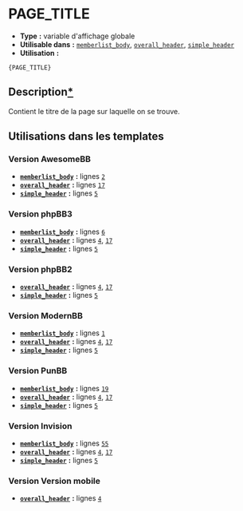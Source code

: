 # PAGE_TITLE
* __Type__ __:__ variable d'affichage globale
* __Utilisable dans__ __:__ [`memberlist_body`](../tpl/memberlist_body.md#readme), [`overall_header`](../tpl/overall_header.md#readme), [`simple_header`](../tpl/simple_header.md#readme)
* __Utilisation__ __:__

```smarty
{PAGE_TITLE}
```

## Description[*](https://fa-tvars.appspot.com/var/PAGE_TITLE)
Contient le titre de la page sur laquelle on se trouve.


## Utilisations dans les templates

### Version AwesomeBB
* __[`memberlist_body`](../tpl/memberlist_body.md#readme)__ __:__ lignes [`2`](../src/awesomebb/memberlist_body.tpl#L2)
* __[`overall_header`](../tpl/overall_header.md#readme)__ __:__ lignes [`17`](../src/awesomebb/overall_header.tpl#L17)
* __[`simple_header`](../tpl/simple_header.md#readme)__ __:__ lignes [`5`](../src/awesomebb/simple_header.tpl#L5)

### Version phpBB3
* __[`memberlist_body`](../tpl/memberlist_body.md#readme)__ __:__ lignes [`6`](../src/prosilver/memberlist_body.tpl#L6)
* __[`overall_header`](../tpl/overall_header.md#readme)__ __:__ lignes [`4`](../src/prosilver/overall_header.tpl#L4), [`17`](../src/prosilver/overall_header.tpl#L17)
* __[`simple_header`](../tpl/simple_header.md#readme)__ __:__ lignes [`5`](../src/prosilver/simple_header.tpl#L5)

### Version phpBB2
* __[`overall_header`](../tpl/overall_header.md#readme)__ __:__ lignes [`4`](../src/subsilver/overall_header.tpl#L4), [`17`](../src/subsilver/overall_header.tpl#L17)
* __[`simple_header`](../tpl/simple_header.md#readme)__ __:__ lignes [`5`](../src/subsilver/simple_header.tpl#L5)

### Version ModernBB
* __[`memberlist_body`](../tpl/memberlist_body.md#readme)__ __:__ lignes [`1`](../src/modernbb/memberlist_body.tpl#L1)
* __[`overall_header`](../tpl/overall_header.md#readme)__ __:__ lignes [`4`](../src/modernbb/overall_header.tpl#L4), [`17`](../src/modernbb/overall_header.tpl#L17)
* __[`simple_header`](../tpl/simple_header.md#readme)__ __:__ lignes [`5`](../src/modernbb/simple_header.tpl#L5)

### Version PunBB
* __[`memberlist_body`](../tpl/memberlist_body.md#readme)__ __:__ lignes [`19`](../src/punbb/memberlist_body.tpl#L19)
* __[`overall_header`](../tpl/overall_header.md#readme)__ __:__ lignes [`4`](../src/punbb/overall_header.tpl#L4), [`17`](../src/punbb/overall_header.tpl#L17)
* __[`simple_header`](../tpl/simple_header.md#readme)__ __:__ lignes [`5`](../src/punbb/simple_header.tpl#L5)

### Version Invision
* __[`memberlist_body`](../tpl/memberlist_body.md#readme)__ __:__ lignes [`55`](../src/invision/memberlist_body.tpl#L55)
* __[`overall_header`](../tpl/overall_header.md#readme)__ __:__ lignes [`4`](../src/invision/overall_header.tpl#L4), [`17`](../src/invision/overall_header.tpl#L17)
* __[`simple_header`](../tpl/simple_header.md#readme)__ __:__ lignes [`5`](../src/invision/simple_header.tpl#L5)

### Version Version mobile
* __[`overall_header`](../tpl/overall_header.md#readme)__ __:__ lignes [`4`](../src/mobile/overall_header.tpl#L4)

